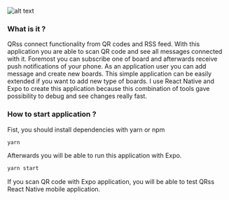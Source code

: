 ![alt text](https://firebasestorage.googleapis.com/v0/b/qrss-c2191.appspot.com/o/logo_xsmall.jpeg?alt=media&token=082c8f0a-1d67-4a4f-b8ed-c138f0c560e0 "Logo")
### What is it ?
QRss connect functionality from QR codes and RSS feed. With this application you are able to scan QR code and see all messages connected with it. Foremost you can subscribe one of board and afterwards receive push notifications of your phone. As an application user you can add message and create new boards. This simple application can be easily extended if you want to add new type of boards. I use React Native and Expo to create this application because this combination of tools gave possibility to debug and see changes really fast.
### How to start application ? 

Fist, you should install dependencies with yarn or npm
```bash
yarn
```

Afterwards you will be able to run this application with Expo.
```bash
yarn start
``` 

If you scan QR code with Expo application, you will be able to test QRss React Native mobile application.